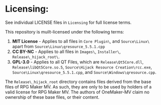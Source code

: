 # Licensing:
See individual LICENSE files in `Licensing` for full license terms.

This repository is muilt-licensed under the following terms:
1. **MIT License** - Applies to all files in `Core Plugin\`, and `Source\Linux\` apart from `Source\Linux\qresource_5.5.1.cpp`
2. **CC BY-NC** - Applies to all files in `Images\`, `Installer\`, `Release\_hijack_root\`.
3. **GPL-3.0** - Applies to all QT Files, which are `Release\Qt5Core.dll`, `Release\libQt5Core.so.5`, `Source\Hijack Resource Creation\rcc.exe`, `Source\Linux\qresource_5.5.1.cpp`, and `Source\Windows\qresource.cpp`.

The `Release\_hijack_root` directory contains files derived from the base files of RPG Maker MV. As such, they are only to be used by holders of a valid license for RPG Maker MV. The authors of OneMaker-MV claim no ownership of these base files, or their content.
